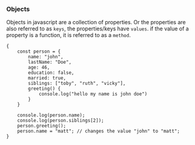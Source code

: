 ### Objects

Objects in javascript are a collection of properties. Or the properties are also referred to as `keys`, the properties/keys have `values`. if the value of a property is a function, it is referred to as a `method`.

    {
        const person = {
            name: "john",
            lastName: "Doe",
            age: 46,
            education: false,
            married: true,
            siblings: ["toby", "ruth", "vicky"],
            greeting() {
                console.log("hello my name is john doe")
            }
        }

        console.log(person.name);
        console.log(person.siblings[2]);
        person.greeting();
        person.name = "matt"; // changes the value "john" to "matt";
    }
